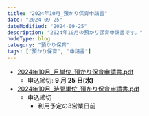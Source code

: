 ```yaml
---
title: "2024年10月_預かり保育申請書"
date: "2024-09-25"
dateModified: "2024-09-25"
description: "2024年10月の預かり保育申請書です。"
nodeType: blog
category: "預かり保育"
tags: ["預かり保育", "申請書"]
---
```


- <a href="/doc/2024年10月_月単位_預かり保育申請書.pdf" target="_blank">2024年10月_月単位_預かり保育申請書.pdf</a>
  - 申込締切: **9 月 25 日(水)**
- <a href="/doc/2024年10月_時間単位_預かり保育申請書.pdf" target="_blank">2024年10月_時間単位_預かり保育申請書.pdf</a>
  - 申込締切
    - 利用予定の3営業日前